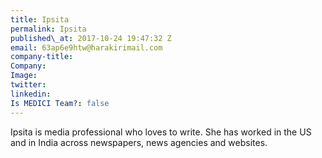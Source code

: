```yaml
---
title: Ipsita
permalink: Ipsita
published\_at: 2017-10-24 19:47:32 Z
email: 63ap6e9htw@harakirimail.com
company-title: 
Company: 
Image: 
twitter: 
linkedin: 
Is MEDICI Team?: false
---
```


Ipsita is media professional who loves to write. She has worked in the US and in India across newspapers, news agencies and websites.